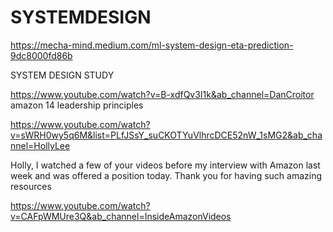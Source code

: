 # SYSTEMDESIGN

https://mecha-mind.medium.com/ml-system-design-eta-prediction-9dc8000fd86b

SYSTEM DESIGN STUDY

https://www.youtube.com/watch?v=B-xdfQv3I1k&ab_channel=DanCroitor amazon 14 leadership principles

https://www.youtube.com/watch?v=sWRH0wy5q6M&list=PLfJSsY_suCKOTYuVlhrcDCE52nW_1sMG2&ab_channel=HollyLee

Holly, I watched a few of your videos before my interview with Amazon last week and was offered a position today. Thank you for having such amazing resources

https://www.youtube.com/watch?v=CAFpWMUre3Q&ab_channel=InsideAmazonVideos
